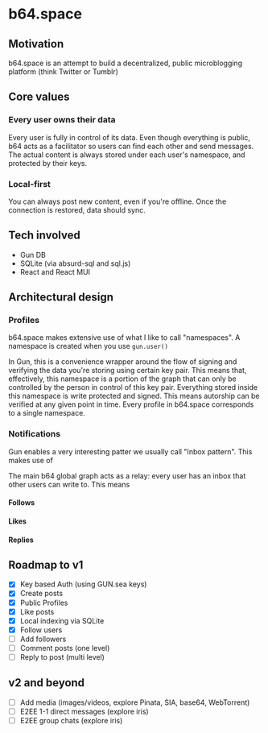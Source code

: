 # b64.space

## Motivation

b64.space is an attempt to build a decentralized, public microblogging platform (think Twitter or Tumblr)

## Core values

### Every user owns their data

Every user is fully in control of its data. Even though everything is public, b64 acts as a facilitator so users can find each other and send messages. The actual content is always stored under each user's namespace, and protected by their keys.

### Local-first

You can always post new content, even if you're offline. Once the connection is restored, data should sync.

## Tech involved

- Gun DB
- SQLite (via absurd-sql and sql.js)
- React and React MUI

## Architectural design

### Profiles

b64.space makes extensive use of what I like to call "namespaces". A namespace is created when you use `gun.user()`

In Gun, this is a convenience wrapper around the flow of signing and verifying the data you're storing using certain key pair. This means that, effectively, this namespace is a portion of the graph that can only be controlled by the person in control of this key pair. Everything stored inside this namespace is write protected and signed. This means autorship can be verified at any given point in time. Every profile in b64.space corresponds to a single namespace.

### Notifications

Gun enables a very interesting patter we usually call "Inbox pattern". This makes use of

The main b64 global graph acts as a relay: every user has an inbox that other users can write to. This means

#### Follows

#### Likes

#### Replies

## Roadmap to v1

- [x] Key based Auth (using GUN.sea keys)
- [x] Create posts
- [x] Public Profiles
- [x] Like posts
- [x] Local indexing via SQLite
- [x] Follow users
- [ ] Add followers
- [ ] Comment posts (one level)
- [ ] Reply to post (multi level)

## v2 and beyond

- [ ] Add media (images/videos, explore Pinata, SIA, base64, WebTorrent)
- [ ] E2EE 1-1 direct messages (explore iris)
- [ ] E2EE group chats (explore iris)
